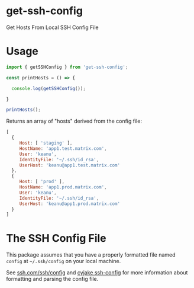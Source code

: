 # get-ssh-config
Get Hosts From Local SSH Config File

# Usage

```javascript
import { getSSHConfig } from 'get-ssh-config';

const printHosts = () => {

  console.log(getSSHConfig());

}

printHosts();
```

Returns an array of "hosts" derived from the config file:
```javascript
[
  {
     Host: [ 'staging' ],
     HostName: 'app1.test.matrix.com',
     User: 'keanu',
     IdentityFile: '~/.ssh/id_rsa',
     UserHost: 'keanu@app1.test.matrix.com'
  },
  {
     Host: [ 'prod' ],
     HostName: 'app1.prod.matrix.com',
     User: 'keanu',
     IdentityFile: '~/.ssh/id_rsa',
     UserHost: 'keanu@app1.prod.matrix.com'
  }
]
```

# The SSH Config File

This package assumes that you have a properly formatted file named `config` 
at `~/.ssh/config` on your local machine.

See [ssh.com/ssh/config](https://www.ssh.com/ssh/config) and [cyjake ssh-config](https://github.com/cyjake/ssh-config)
for more information about formatting and parsing the config file.
